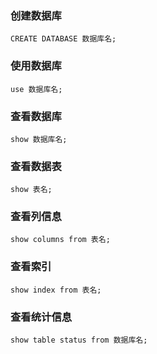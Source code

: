 ### 创建数据库

```
CREATE DATABASE 数据库名;
```

### 使用数据库

```
use 数据库名;
```

### 查看数据库

```
show 数据库名;
```

### 查看数据表

```
show 表名;
```

### 查看列信息

```
show columns from 表名;
```

### 查看索引

```
show index from 表名;
```

### 查看统计信息

```
show table status from 数据库名;
```

